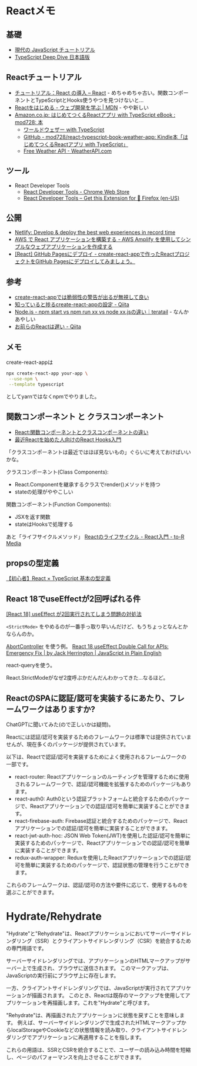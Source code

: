 # Reactメモ

## 基礎

* [現代の JavaScript チュートリアル](https://ja.javascript.info/)
* [TypeScript Deep Dive 日本語版](https://typescript-jp.gitbook.io/deep-dive/)

## Reactチュートリアル

* [チュートリアル：React の導入 – React](https://ja.reactjs.org/tutorial/tutorial.html) - めちゃめちゃ古い。関数コンポーネントとTypeScriptとHooks使うやつを見つけないと...
* [Reactをはじめる - ウェブ開発を学ぶ | MDN](https://developer.mozilla.org/ja/docs/Learn/Tools_and_testing/Client-side_JavaScript_frameworks/React_getting_started) - やや新しい
* [Amazon.co.jp: はじめてつくるReactアプリ with TypeScript eBook : mod728: 本](https://www.amazon.co.jp/dp/B094Z1R281)
  - [ワールドウェザー with TypeScript](https://react-typescript-book-weather-app.netlify.app/links)
  - [GitHub - mod728/react-typescript-book-weather-app: Kindle本「はじめてつくるReactアプリ with TypeScript」](https://github.com/mod728/react-typescript-book-weather-app)
  - [Free Weather API - WeatherAPI.com](https://www.weatherapi.com/)

## ツール

* React Developer Tools
  * [React Developer Tools \- Chrome Web Store](https://chrome.google.com/webstore/detail/react-developer-tools/fmkadmapgofadopljbjfkapdkoienihi?hl=en)
  * [React Developer Tools – Get this Extension for 🦊 Firefox (en-US)](https://addons.mozilla.org/en-US/firefox/addon/react-devtools/)

## 公開

* [Netlify: Develop & deploy the best web experiences in record time](https://www.netlify.com/)
* [AWS で React アプリケーションを構築する - AWS Amplify を使用してシンプルなウェブアプリケーションを作成する](https://aws.amazon.com/jp/getting-started/hands-on/build-react-app-amplify-graphql/)
* [[React] GitHub Pagesにデプロイ - create-react-appで作ったReactプロジェクトをGitHub Pagesにデプロイしてみましょう。](https://dev-yakuza.posstree.com/react/github-pages/)

## 参考

* [create-react-appでは脆弱性の警告が出るが無視して良い](https://zenn.dev/appare45/articles/7f667031aab94b)
* [知っていると捗るcreate-react-appの設定 - Qiita](https://qiita.com/geekduck/items/6f99a3da15dd39658fff)
* [Node.js - npm start vs npm run xx vs node xx.jsの違い｜teratail](https://teratail.com/questions/93327) - なんかあやしい
* [お前らのReactは遅い - Qiita](https://qiita.com/teradonburi/items/5b8f79d26e1b319ac44f)

## メモ

create-react-appは
```sh
npx create-react-app your-app \
 --use-npm \
 --template typescript
```
としてyarnではなくnpmでやりました。

## 関数コンポーネント と クラスコンポーネント

- [React:関数コンポーネントとクラスコンポーネントの違い](https://www.twilio.com/blog/react-choose-functional-components-jp)
- [最近Reactを始めた人向けのReact Hooks入門](https://sbfl.net/blog/2019/11/12/react-hooks-introduction/)

「クラスコンポーネントは最近ではほぼ見ないもの」ぐらいに考えておけばいいかな。

クラスコンポーネント(Class Components):
- React.Componentを継承するクラスでrender()メソッドを持つ
- stateの処理がややこしい

関数コンポーネント(Function Components):
- JSXを返す関数
- stateはHooksで処理する

あと「ライフサイクルメソッド」 [Reactのライフサイクル - React入門 - to-R Media](https://www.to-r.net/media/react-tutorial09/)



## propsの型定義

[【初心者】React × TypeScript 基本の型定義](https://zenn.dev/ogakuzuko/articles/react-typescript-for-beginner#3.-props%E3%81%AE%E5%9E%8B%E5%AE%9A%E7%BE%A9)


## React 18でuseEffectが2回呼ばれる件

[[React 18] useEffect が2回実行されてしまう問題の対処法](https://b.0218.jp/202207202243.html)

 `<StrictMode>` をやめるのが一番手っ取り早いんだけど、もうちょっとなんとかならんのか。

[AbortController](https://developer.mozilla.org/ja/docs/Web/API/AbortController) を使う例。
[React 18 useEffect Double Call for APIs: Emergency Fix | by Jack Herrington | JavaScript in Plain English](https://javascript.plainenglish.io/react-18-useeffect-double-call-for-apis-emergency-fix-724b7ee6a646)

react-queryを使う。


React.StrictModeがなぜ2度呼ぶかだんだんわかってきた...なるほど。


## ReactのSPAに認証/認可を実装するにあたり、フレームワークはありますか?

ChatGPTに聞いてみた(ので正しいかは疑問)。

Reactには認証/認可を実装するためのフレームワークは標準では提供されていませんが、現在多くのパッケージが提供されています。

以下は、Reactで認証/認可を実装するためによく使用されるフレームワークの一部です。

*   react-router: Reactアプリケーションのルーティングを管理するために使用されるフレームワークで、認証/認可機能を拡張するためのパッケージもあります。
*   react-auth0: Auth0という認証プラットフォームと統合するためのパッケージで、Reactアプリケーションでの認証/認可を簡単に実装することができます。
*   react-firebase-auth: Firebase認証と統合するためのパッケージで、Reactアプリケーションでの認証/認可を簡単に実装することができます。
*   react-jwt-auth-hoc: JSON Web Token(JWT)を使用した認証/認可を簡単に実装するためのパッケージで、Reactアプリケーションでの認証/認可を簡単に実装することができます。
*   redux-auth-wrapper: Reduxを使用したReactアプリケーションでの認証/認可を簡単に実装するためのパッケージで、認証状態の管理を行うことができます。

これらのフレームワークは、認証/認可の方法や要件に応じて、使用するものを選ぶことができます。


# Hydrate/Rehydrate

"Hydrate"と"Rehydrate"は、Reactアプリケーションにおいてサーバーサイドレンダリング（SSR）とクライアントサイドレンダリング（CSR）を統合するための専門用語です。

サーバーサイドレンダリングでは、アプリケーションのHTMLマークアップがサーバー上で生成され、ブラウザに送信されます。
このマークアップは、JavaScriptの実行前にブラウザ上に存在します。

一方、クライアントサイドレンダリングでは、JavaScriptが実行されてアプリケーションが描画されます。
このとき、Reactは既存のマークアップを使用してアプリケーションを再描画します。これを"Hydrate"と呼びます。

"Rehydrate"は、再描画されたアプリケーションに状態を戻すことを意味します。
例えば、サーバーサイドレンダリングで生成されたHTMLマークアップからlocalStorageやCookieなどの状態情報を読み取り、クライアントサイドレンダリングでアプリケーションに再適用することを指します。

これらの用語は、SSRとCSRを統合することで、ユーザーの読み込み時間を短縮し、ページのパフォーマンスを向上させることができます。
